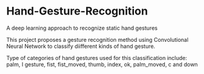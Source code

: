 # Hand-Gesture-Recognition
A deep learning approach to recognize static hand gestures

This project proposes a gesture recognition method using Convolutional Neural Network to classify diifferent kinds of hand gesture.

Type of categories of hand gestures used for this classification include: 
palm, I gesture, fist, fist_moved, thumb, index, ok, palm_moved, c and down
